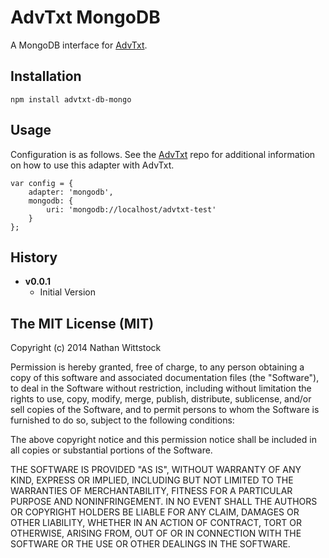 AdvTxt MongoDB
==============

A MongoDB interface for [AdvTxt](http://github.com/fardog/advtxt).


Installation
------------

```
npm install advtxt-db-mongo
```

Usage
-----

Configuration is as follows. See the [AdvTxt][advtxt] repo for additional information on how to use this adapter with AdvTxt.


```
var config = {
	adapter: 'mongodb',
	mongodb: {
		uri: 'mongodb://localhost/advtxt-test'
	}
};
```

History
-------

- **v0.0.1**
    - Initial Version


[advtxt]: http://github.com/fardog/advtxt


The MIT License (MIT)
---------------------

Copyright (c) 2014 Nathan Wittstock

Permission is hereby granted, free of charge, to any person obtaining a copy
of this software and associated documentation files (the "Software"), to deal
in the Software without restriction, including without limitation the rights
to use, copy, modify, merge, publish, distribute, sublicense, and/or sell
copies of the Software, and to permit persons to whom the Software is
furnished to do so, subject to the following conditions:

The above copyright notice and this permission notice shall be included in
all copies or substantial portions of the Software.

THE SOFTWARE IS PROVIDED "AS IS", WITHOUT WARRANTY OF ANY KIND, EXPRESS OR
IMPLIED, INCLUDING BUT NOT LIMITED TO THE WARRANTIES OF MERCHANTABILITY,
FITNESS FOR A PARTICULAR PURPOSE AND NONINFRINGEMENT. IN NO EVENT SHALL THE
AUTHORS OR COPYRIGHT HOLDERS BE LIABLE FOR ANY CLAIM, DAMAGES OR OTHER
LIABILITY, WHETHER IN AN ACTION OF CONTRACT, TORT OR OTHERWISE, ARISING FROM,
OUT OF OR IN CONNECTION WITH THE SOFTWARE OR THE USE OR OTHER DEALINGS IN
THE SOFTWARE.

